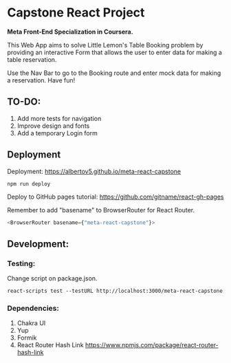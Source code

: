# Capstone React Project

**Meta Front-End Specialization in Coursera.**

This Web App aims to solve Little Lemon's Table Booking problem by providing an interactive Form that allows the user to enter data for making a table reservation.

Use the Nav Bar to go to the Booking route and enter mock data for making a reservation. Have fun!

## TO-DO:

1. Add more tests for navigation
2. Improve design and fonts
3. Add a temporary Login form

## Deployment

Deployment: https://albertov5.github.io/meta-react-capstone

```shell
npm run deploy
```

Deploy to GitHub pages tutorial: https://github.com/gitname/react-gh-pages

Remember to add "basename" to BrowserRouter for React Router.

```js
<BrowserRouter basename={"meta-react-capstone"}>
```

## Development:

### Testing:

Change script on package.json.

```shell
react-scripts test --testURL http://localhost:3000/meta-react-capstone
```

### Dependencies:

1. Chakra UI
2. Yup
3. Formik
4. React Router Hash Link https://www.npmjs.com/package/react-router-hash-link